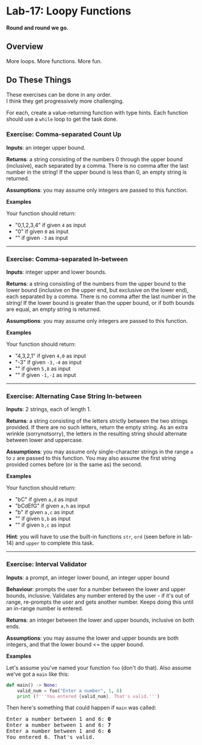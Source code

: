 # Lab-17: Loopy Functions

**Round and round we go.**

## Overview

More loops. More functions. More fun.

## Do These Things

These exercises can be done in any order.  
I think they get progressively more challenging.

For each, create a value-returning function with type hints. Each function should use a `while` loop to get the task done.

### Exercise: Comma-separated Count Up

**Inputs**: an integer upper bound.

**Returns**: a string consisting of the numbers 0 through the upper bound (inclusive), each separated by a comma. There is no comma after the last number in the string! If the upper bound is less than 0, an empty string is returned.

**Assumptions**: you may assume only integers are passed to this function.

**Examples**

Your function should return:
- "0,1,2,3,4" if given `4` as input
- "0" if given `0` as input
- "" if given `-3` as input

---

### Exercise: Comma-separated In-between

**Inputs**: integer upper and lower bounds.

**Returns**: a string consisting of the numbers from the upper bound to the lower bound (inclusive on the upper end, but exclusive on the lower end), each separated by a comma. There is no comma after the last number in the string! If the lower bound is greater than the upper bound, or if both bounds are equal, an empty string is returned.

**Assumptions**: you may assume only integers are passed to this function.

**Examples**

Your function should return:
- "4,3,2,1" if given `4,0` as input
- "-3" if given `-3,-4` as input
- "" if given `5,8` as input
- "" if given `-1,-1` as input

---

### Exercise: Alternating Case String In-between

**Inputs**: 2 strings, each of length 1.

**Returns**: a string consisting of the letters strictly between the two strings provided. If there are no such letters, return the empty string. As an extra wrinkle (sorrynotsorry), the letters in the resulting string should alternate between lower and uppercase.

**Assumptions**: you may assume only single-character strings in the range `a` to `z` are passed to this function. You may also assume the first string provided comes before (or is the same as) the second.

**Examples**

Your function should return:
- "bC" if given `a,d` as input
- "bCdEfG" if given `a,h` as input
- "b" if given `a,c` as input
- "" if given `b,b` as input
- "" if given `b,c` as input

**Hint**: you will have to use the built-in functions `str`, `ord` (seen before in lab-14) and `upper` to complete this task. 

---

### Exercise: Interval Validator

**Inputs**: a prompt, an integer lower bound, an integer upper bound

**Behaviour**: prompts the user for a number between the lower and upper bounds, inclusive. Validates any number entered by the user - if it's out of range, re-prompts the user and gets another number. Keeps doing this until an in-range number is entered.

**Returns**: an integer between the lower and upper bounds, inclusive on both ends.

**Assumptions**: you may assume the lower and upper bounds are both integers, and that the lower bound <= the upper bound.

**Examples**

Let's assume you've named your function `foo` (don't do that). Also assume we've got a `main` like this:

```python
def main() -> None:
    valid_num = foo("Enter a number", 1, 6)
    print (f'''You entered {valid_num}. That's valid.''')
```

Then here's something that could happen if `main` was called:

<pre>
Enter a number between 1 and 6: <b>0</b>
Enter a number between 1 and 6: <b>7</b>
Enter a number between 1 and 6: <b>6</b>
You entered 6. That's valid.
</pre>
